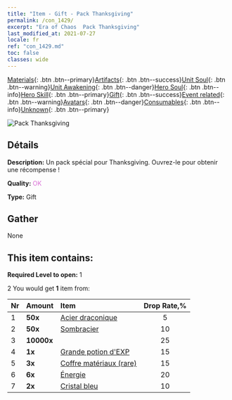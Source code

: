 ```yaml
---
title: "Item - Gift - Pack Thanksgiving"
permalink: /con_1429/
excerpt: "Era of Chaos  Pack Thanksgiving"
last_modified_at: 2021-07-27
locale: fr
ref: "con_1429.md"
toc: false
classes: wide
---
```

 [Materials](/ItemsFR/){: .btn .btn--primary}[Artifacts](/ItemsFR/Artifacts/){: .btn .btn--success}[Unit Soul](/ItemsFR/UnitSoul/){: .btn .btn--warning}[Unit Awakening](/ItemsFR/UnitAwakening/){: .btn .btn--danger}[Hero Soul](/ItemsFR/HeroSoul/){: .btn .btn--info}[Hero Skill](/ItemsFR/HeroSkill/){: .btn .btn--primary}[Gift](/ItemsFR/Gift/){: .btn .btn--success}[Event related](/ItemsFR/Events/){: .btn .btn--warning}[Avatars](/ItemsFR/Avatars/){: .btn .btn--danger}[Consumables](/ItemsFR/Consumables/){: .btn .btn--info}[Unknown](/ItemsFR/Unknown/){: .btn .btn--primary}

 ![Pack Thanksgiving](/images/t/i_907043.png)

## Détails
 **Description:** Un pack spécial pour Thanksgiving. Ouvrez-le pour obtenir une récompense !

 **Quality:** <span style="color: #DA70D6">OK</span>

 **Type:** Gift

## Gather

  None

## This item contains:

 **Required Level to open:** 1

 2 You would get **1** item  from:

  | Nr | Amount |     Item    | Drop Rate,% |
  |:---|:-------|:------------|:---------:|
  | 1 |  **50x** | [Acier draconique](/ItemsFR/con_880/) | 5 | 
  | 2 |  **50x** | [Sombracier](/ItemsFR/con_881/) | 10 | 
  | 3 |  **10000x** | <i class="fas fa-coins"/> | 25 | 
  | 4 |  **1x** | [Grande potion d'EXP](/ItemsFR/con_702/) | 15 | 
  | 5 |  **3x** | [Coffre matériaux (rare)](/ItemsFR/con_757/) | 15 | 
  | 6 |  **6x** | [Énergie](/ItemsFR/con_900/) | 20 | 
  | 7 |  **2x** | [Cristal bleu](/ItemsFR/con_716/) | 10 | 
